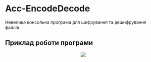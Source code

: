 # Acc-EncodeDecode
Невелика консольна програма для шифрування та дешифрування файлів

## Приклад роботи програми
<center>
<img src="https://github.com/Leksiyko/Acc-EncodeDecode/blob/main/readme.data/gif-3-24edc92231.gif">
</center>
